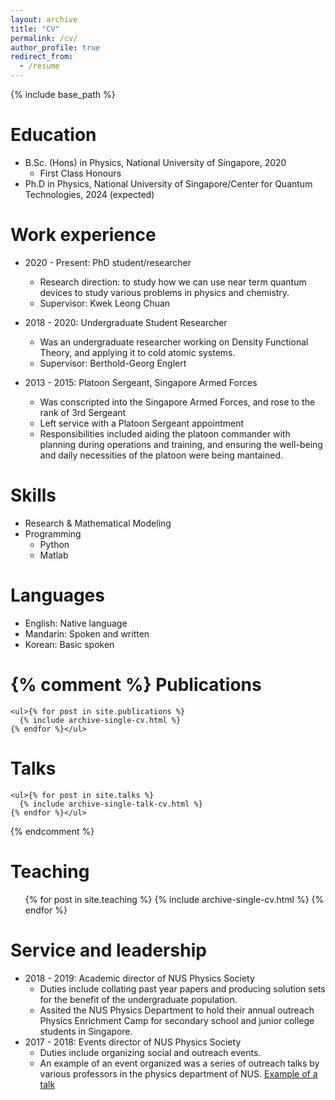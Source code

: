 ```yaml
---
layout: archive
title: "CV"
permalink: /cv/
author_profile: true
redirect_from:
  - /resume
---
```


{% include base_path %}

Education
======
* B.Sc. (Hons) in Physics, National University of Singapore, 2020 
  * First Class Honours
* Ph.D in Physics, National University of Singapore/Center for Quantum Technologies, 2024 (expected)

Work experience
======
* 2020 - Present: PhD student/researcher
  * Research direction: to study how we can use near term quantum devices to study various problems in physics and chemistry.
  * Supervisor: Kwek Leong Chuan

* 2018 - 2020: Undergraduate Student Researcher
  * Was an undergraduate researcher working on Density Functional Theory, and applying it to cold atomic systems.
  * Supervisor: Berthold-Georg Englert

* 2013 - 2015: Platoon Sergeant, Singapore Armed Forces
  * Was conscripted into the Singapore Armed Forces, and rose to the rank of 3rd Sergeant
  * Left service with a Platoon Sergeant appointment
  * Responsibilities included aiding the platoon commander with planning during operations and training, and ensuring the well-being and daily necessities of the platoon were being mantained.

Skills
======
* Research & Mathematical Modeling
* Programming
  * Python
  * Matlab

Languages
=====
* English: Native language
* Mandarin: Spoken and written
* Korean: Basic spoken

{% comment %} 
  Publications
  ======
    <ul>{% for post in site.publications %}
      {% include archive-single-cv.html %}
    {% endfor %}</ul>
    
  Talks
  ======
    <ul>{% for post in site.talks %}
      {% include archive-single-talk-cv.html %}
    {% endfor %}</ul>
{% endcomment %}  
    
Teaching
======
  <ul>{% for post in site.teaching %}
    {% include archive-single-cv.html %}
  {% endfor %}</ul>

Service and leadership
======
* 2018 - 2019: Academic director of NUS Physics Society
  * Duties include collating past year papers and producing solution sets for the benefit of the undergraduate population.
  * Assited the NUS Physics Department to hold their annual outreach Physics Enrichment Camp for secondary school and junior college students in Singapore.
* 2017 - 2018: Events director of NUS Physics Society
  * Duties include organizing social and outreach events.
  * An example of an event organized was a series of outreach talks by various professors in the physics department of NUS. [Example of a talk](https://www.youtube.com/watch?v=e_UnaD_u1MU)

